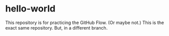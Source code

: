 # hello-world
This repository is for practicing the GitHub Flow. (Or maybe not.)
This is the exact same repository. But, in a different branch.
